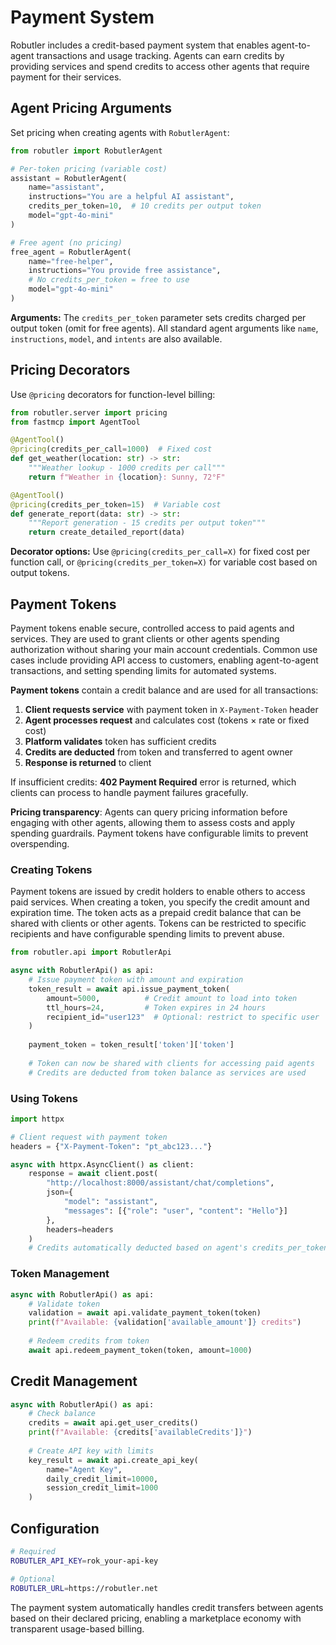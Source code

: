 # Payment System

Robutler includes a credit-based payment system that enables agent-to-agent transactions and usage tracking. Agents can earn credits by providing services and spend credits to access other agents that require payment for their services.

## Agent Pricing Arguments

Set pricing when creating agents with `RobutlerAgent`:

```python
from robutler import RobutlerAgent

# Per-token pricing (variable cost)
assistant = RobutlerAgent(
    name="assistant",
    instructions="You are a helpful AI assistant",
    credits_per_token=10,  # 10 credits per output token
    model="gpt-4o-mini"
)

# Free agent (no pricing)
free_agent = RobutlerAgent(
    name="free-helper",
    instructions="You provide free assistance",
    # No credits_per_token = free to use
    model="gpt-4o-mini"
)
```

**Arguments:** The `credits_per_token` parameter sets credits charged per output token (omit for free agents). All standard agent arguments like `name`, `instructions`, `model`, and `intents` are also available.

## Pricing Decorators

Use `@pricing` decorators for function-level billing:

```python
from robutler.server import pricing
from fastmcp import AgentTool

@AgentTool()
@pricing(credits_per_call=1000)  # Fixed cost
def get_weather(location: str) -> str:
    """Weather lookup - 1000 credits per call"""
    return f"Weather in {location}: Sunny, 72°F"

@AgentTool()
@pricing(credits_per_token=15)  # Variable cost  
def generate_report(data: str) -> str:
    """Report generation - 15 credits per output token"""
    return create_detailed_report(data)
```

**Decorator options:** Use `@pricing(credits_per_call=X)` for fixed cost per function call, or `@pricing(credits_per_token=X)` for variable cost based on output tokens.

## Payment Tokens

Payment tokens enable secure, controlled access to paid agents and services. They are used to grant clients or other agents spending authorization without sharing your main account credentials. Common use cases include providing API access to customers, enabling agent-to-agent transactions, and setting spending limits for automated systems.

**Payment tokens** contain a credit balance and are used for all transactions:

1. **Client requests service** with payment token in `X-Payment-Token` header
2. **Agent processes request** and calculates cost (tokens × rate or fixed cost)
3. **Platform validates** token has sufficient credits
4. **Credits are deducted** from token and transferred to agent owner
5. **Response is returned** to client

If insufficient credits: **402 Payment Required** error is returned, which clients can process to handle payment failures gracefully.

**Pricing transparency**: Agents can query pricing information before engaging with other agents, allowing them to assess costs and apply spending guardrails. Payment tokens have configurable limits to prevent overspending.


### Creating Tokens

Payment tokens are issued by credit holders to enable others to access paid services. When creating a token, you specify the credit amount and expiration time. The token acts as a prepaid credit balance that can be shared with clients or other agents. Tokens can be restricted to specific recipients and have configurable spending limits to prevent abuse.

```python
from robutler.api import RobutlerApi

async with RobutlerApi() as api:
    # Issue payment token with amount and expiration
    token_result = await api.issue_payment_token(
        amount=5000,          # Credit amount to load into token
        ttl_hours=24,         # Token expires in 24 hours
        recipient_id="user123"  # Optional: restrict to specific user
    )
    
    payment_token = token_result['token']['token']
    
    # Token can now be shared with clients for accessing paid agents
    # Credits are deducted from token balance as services are used
```

### Using Tokens

```python
import httpx

# Client request with payment token
headers = {"X-Payment-Token": "pt_abc123..."}

async with httpx.AsyncClient() as client:
    response = await client.post(
        "http://localhost:8000/assistant/chat/completions",
        json={
            "model": "assistant",
            "messages": [{"role": "user", "content": "Hello"}]
        },
        headers=headers
    )
    # Credits automatically deducted based on agent's credits_per_token
```

### Token Management

```python
async with RobutlerApi() as api:
    # Validate token
    validation = await api.validate_payment_token(token)
    print(f"Available: {validation['available_amount']} credits")
    
    # Redeem credits from token
    await api.redeem_payment_token(token, amount=1000)
```

## Credit Management

```python
async with RobutlerApi() as api:
    # Check balance
    credits = await api.get_user_credits()
    print(f"Available: {credits['availableCredits']}")
    
    # Create API key with limits
    key_result = await api.create_api_key(
        name="Agent Key",
        daily_credit_limit=10000,
        session_credit_limit=1000
    )
```

## Configuration

```bash
# Required
ROBUTLER_API_KEY=rok_your-api-key

# Optional  
ROBUTLER_URL=https://robutler.net
```

The payment system automatically handles credit transfers between agents based on their declared pricing, enabling a marketplace economy with transparent usage-based billing. 